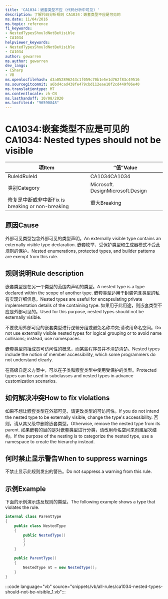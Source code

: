 ```yaml
---
title: 'CA1034：嵌套类型不应 (代码分析中可见) '
description: 了解代码分析规则 CA1034：嵌套类型不应是可见的
ms.date: 11/04/2016
ms.topic: reference
f1_keywords:
- NestedTypesShouldNotBeVisible
- CA1034
helpviewer_keywords:
- NestedTypesShouldNotBeVisible
- CA1034
author: gewarren
ms.author: gewarren
dev_langs:
- CSharp
- VB
ms.openlocfilehash: d3a052896243c1f059c70b1e5e1d762f83c49516
ms.sourcegitcommit: a6bd4cad438fe479cbd112eae10f2cd449f06e40
ms.translationtype: MT
ms.contentlocale: zh-CN
ms.lasthandoff: 10/08/2020
ms.locfileid: "96590848"
---
```

# <a name="ca1034-nested-types-should-not-be-visible"></a><span data-ttu-id="56b59-103">CA1034:嵌套类型不应是可见的</span><span class="sxs-lookup"><span data-stu-id="56b59-103">CA1034: Nested types should not be visible</span></span>

| <span data-ttu-id="56b59-104">项</span><span class="sxs-lookup"><span data-stu-id="56b59-104">Item</span></span>                                     | <span data-ttu-id="56b59-105">“值”</span><span class="sxs-lookup"><span data-stu-id="56b59-105">Value</span></span>            |
|------------------------------------------|------------------|
| <span data-ttu-id="56b59-106">RuleId</span><span class="sxs-lookup"><span data-stu-id="56b59-106">RuleId</span></span>                                   | <span data-ttu-id="56b59-107">CA1034</span><span class="sxs-lookup"><span data-stu-id="56b59-107">CA1034</span></span>           |
| <span data-ttu-id="56b59-108">类别</span><span class="sxs-lookup"><span data-stu-id="56b59-108">Category</span></span>                                 | <span data-ttu-id="56b59-109">Microsoft. Design</span><span class="sxs-lookup"><span data-stu-id="56b59-109">Microsoft.Design</span></span> |
| <span data-ttu-id="56b59-110">修复是中断或非中断</span><span class="sxs-lookup"><span data-stu-id="56b59-110">Fix is breaking or non-breaking</span></span> | <span data-ttu-id="56b59-111">重大</span><span class="sxs-lookup"><span data-stu-id="56b59-111">Breaking</span></span>         |

## <a name="cause"></a><span data-ttu-id="56b59-112">原因</span><span class="sxs-lookup"><span data-stu-id="56b59-112">Cause</span></span>

<span data-ttu-id="56b59-113">外部可见类型包含外部可见的类型声明。</span><span class="sxs-lookup"><span data-stu-id="56b59-113">An externally visible type contains an externally visible type declaration.</span></span> <span data-ttu-id="56b59-114">嵌套枚举、受保护类型和生成器模式不受此规则的保护。</span><span class="sxs-lookup"><span data-stu-id="56b59-114">Nested enumerations, protected types, and builder patterns are exempt from this rule.</span></span>

## <a name="rule-description"></a><span data-ttu-id="56b59-115">规则说明</span><span class="sxs-lookup"><span data-stu-id="56b59-115">Rule description</span></span>

<span data-ttu-id="56b59-116">嵌套类型是在另一个类型的范围内声明的类型。</span><span class="sxs-lookup"><span data-stu-id="56b59-116">A nested type is a type declared within the scope of another type.</span></span> <span data-ttu-id="56b59-117">嵌套类型适用于封装包含类型的私有实现详细信息。</span><span class="sxs-lookup"><span data-stu-id="56b59-117">Nested types are useful for encapsulating private implementation details of the containing type.</span></span> <span data-ttu-id="56b59-118">如果用于此用途，则嵌套类型不应是外部可见的。</span><span class="sxs-lookup"><span data-stu-id="56b59-118">Used for this purpose, nested types should not be externally visible.</span></span>

<span data-ttu-id="56b59-119">不要使用外部可见的嵌套类型进行逻辑分组或避免名称冲突;请改用命名空间。</span><span class="sxs-lookup"><span data-stu-id="56b59-119">Do not use externally visible nested types for logical grouping or to avoid name collisions; instead, use namespaces.</span></span>

<span data-ttu-id="56b59-120">嵌套类型包括成员可访问性的概念，而某些程序员并不清楚清楚。</span><span class="sxs-lookup"><span data-stu-id="56b59-120">Nested types include the notion of member accessibility, which some programmers do not understand clearly.</span></span>

<span data-ttu-id="56b59-121">在高级自定义方案中，可以在子类和嵌套类型中使用受保护的类型。</span><span class="sxs-lookup"><span data-stu-id="56b59-121">Protected types can be used in subclasses and nested types in advance customization scenarios.</span></span>

## <a name="how-to-fix-violations"></a><span data-ttu-id="56b59-122">如何解决冲突</span><span class="sxs-lookup"><span data-stu-id="56b59-122">How to fix violations</span></span>

<span data-ttu-id="56b59-123">如果不想让嵌套类型在外部可见，请更改类型的可访问性。</span><span class="sxs-lookup"><span data-stu-id="56b59-123">If you do not intend the nested type to be externally visible, change the type's accessibility.</span></span> <span data-ttu-id="56b59-124">否则，请从其父级中删除嵌套类型。</span><span class="sxs-lookup"><span data-stu-id="56b59-124">Otherwise, remove the nested type from its parent.</span></span> <span data-ttu-id="56b59-125">如果嵌套的目的是对嵌套类型进行分类，请改用命名空间来创建层次结构。</span><span class="sxs-lookup"><span data-stu-id="56b59-125">If the purpose of the nesting is to categorize the nested type, use a namespace to create the hierarchy instead.</span></span>

## <a name="when-to-suppress-warnings"></a><span data-ttu-id="56b59-126">何时禁止显示警告</span><span class="sxs-lookup"><span data-stu-id="56b59-126">When to suppress warnings</span></span>

<span data-ttu-id="56b59-127">不禁止显示此规则发出的警告。</span><span class="sxs-lookup"><span data-stu-id="56b59-127">Do not suppress a warning from this rule.</span></span>

## <a name="example"></a><span data-ttu-id="56b59-128">示例</span><span class="sxs-lookup"><span data-stu-id="56b59-128">Example</span></span>

<span data-ttu-id="56b59-129">下面的示例演示违反规则的类型。</span><span class="sxs-lookup"><span data-stu-id="56b59-129">The following example shows a type that violates the rule.</span></span>

```csharp
internal class ParentType
{
    public class NestedType
    {
        public NestedType()
        {
        }
    }

    public ParentType()
    {
        NestedType nt = new NestedType();
    }
}
```

:::code language="vb" source="snippets/vb/all-rules/ca1034-nested-types-should-not-be-visible_1.vb":::
